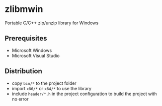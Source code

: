 # zlibmwin

Portable C/C++ zip/unzip library for Windows

## Prerequisites

- Microsoft Windows
- Microsoft Visual Studio

## Distribution

- copy `bin/*` to the project folder
- import `x86/*` or `x64/*` to use the library
- include `header/*.h` in the project configuration to build the project with no error
